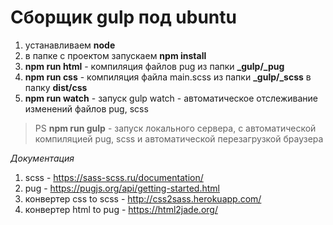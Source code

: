 # Сборщик gulp под ubuntu

1. устанавливаем **node**
1. в папке с проектом запускаем **npm install**
1. **npm run html** - компиляция файлов pug из папки **_gulp/_pug**
1. **npm run css** - компиляция файла main.scss из папки **_gulp/_scss** в папку **dist/css**
1. **npm run watch** - запуск gulp watch - автоматическое отслеживание изменений файлов pug, scss

> PS **npm run gulp** - запуск локального сервера, с автоматической компиляцией pug, scss и автоматической перезагрузкой браузера 

*Документация*

1. scss - https://sass-scss.ru/documentation/
1. pug - https://pugjs.org/api/getting-started.html
1. конвертер css to scss - http://css2sass.herokuapp.com/
1. конвертер html to pug - https://html2jade.org/